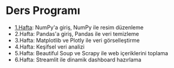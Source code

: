 # Ders Programı

 - [1.Hafta](1.hafta): NumPy'a giriş, NumPy ile resim düzenleme
 - 2.Hafta: Pandas'a giriş, Pandas ile veri temizleme
 - 3.Hafta: Matplotlib ve Plotly ile veri görselleştirme
 - 4.Hafta: Keşifsel veri analizi
 - 5.Hafta: Beautiful Soup ve Scrapy ile web içeriklerini toplama
 - 6.Hafta: Streamlit ile dinamik dashboard hazırlama

